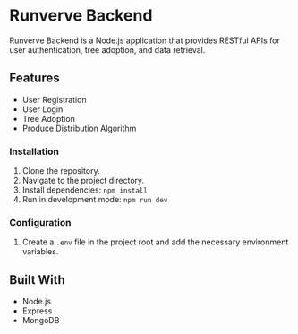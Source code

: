 # Runverve Backend

Runverve Backend is a Node.js application that provides RESTful APIs for user authentication, tree adoption, and data retrieval.

## Features

-   User Registration
-   User Login
-   Tree Adoption
-   Produce Distribution Algorithm

### Installation

1. Clone the repository.
2. Navigate to the project directory.
3. Install dependencies: `npm install`
4. Run in development mode: `npm run dev`

### Configuration

1. Create a `.env` file in the project root and add the necessary environment variables.

## Built With

-   Node.js
-   Express
-   MongoDB
